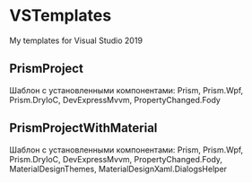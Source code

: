# VSTemplates
My templates for Visual Studio 2019

## PrismProject
Шаблон с установленными компонентами: Prism, Prism.Wpf, Prism.DryIoC, DevExpressMvvm, PropertyChanged.Fody

## PrismProjectWithMaterial
Шаблон с установленными компонентами: Prism, Prism.Wpf, Prism.DryIoC, DevExpressMvvm, PropertyChanged.Fody, MaterialDesignThemes, MaterialDesignXaml.DialogsHelper
